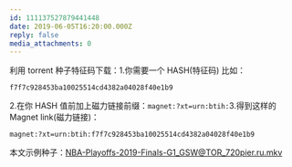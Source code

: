 ```yaml
---
id: 111137527879441448
date: 2019-06-05T16:20:00.000Z
reply: false
media_attachments: 0
---
```


利用 torrent 种子特征码下载：1.你需要一个 HASH(特征码) 比如：
    
    
    f7f7c928453ba10025514cd4382a04028f40e1b9
    

2.在你 HASH 值前加上磁力链接前缀：`magnet:?xt=urn:btih:`3.得到这样的 Magnet link(磁力链接)：
    
    
    magnet:?xt=urn:btih:f7f7c928453ba10025514cd4382a04028f40e1b9
    

本文示例种子：NBA-Playoffs-2019-Finals-G1_GSW@TOR_720pier.ru.mkv

